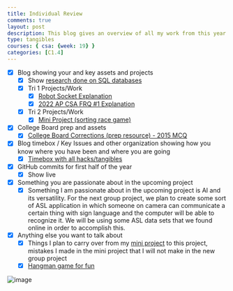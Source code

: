 ```yaml
---
title: Individual Review
comments: true
layout: post
description: This blog gives an overview of all my work from this year as well as plans for the future!
type: tangibles
courses: { csa: {week: 19} }
categories: [C1.4]
---
```



- [x] Blog showing your and  key assets and projects
  - [x] Show [research done on SQL databases](https://emaad-mir.github.io/emaad-github-pages1/c1.4/2023/12/13/Hashmaps-Hacks.html) 
  - [x] Tri 1 Projects/Work
    - [x] [Robot Socket Explanation](https://the-code-monkeys.github.io/Monkeys38//2023/11/02/RobotSocket.html)
    - [x] [2022 AP CSA FRQ #1 Explanation](https://emaad-mir.github.io/emaad-github-pages1/2023/09/12/FRQ-1-Methods-and-Control-Structures_IPYNB_2_.html) 
   - [x] Tri 2 Projects/Work
     - [x] [Mini Project (sorting race game)](https://github.com/TEE-CSA/TEE-Frontend/issues/8#issue-2036146171)
- [x] College Board prep and assets
  - [x] [College Board Corrections (prep resource) - 2015 MCQ ](https://emaad-mir.github.io/emaad-github-pages1/2023/12/21/MC-2015-Blog.html)
- [x] Blog timebox / Key Issues and other organization showing how you know where you have been and where you are going 
  - [x] [Timebox with all hacks/tangibles](https://emaad-mir.github.io/emaad-github-pages1/csa) 
- [x] GitHub commits for first half of the year
  - [x] Show live
- [x] Something you are passionate about in the upcoming project
  - [x] Something  I am passionate about in the upcoming project is AI and its versatility. For the next group project, we plan to create some sort of ASL application in which someone on camera can communicate a certain thing with sign language and the computer will be able to recognize it. We will be using some ASL data sets that we found online in order to accomplish this. 
- [x] Anything else you want to talk about
  - [x] Things I plan to carry over from my [mini project](https://github.com/TEE-CSA/TEE-Frontend/issues/8) to this project, mistakes I made in the mini project that I will not make in the new group project
  - [x] [Hangman game for fun ](https://emaad-mir.github.io/emaad-github-pages1/hangman)

![image](https://github.com/Emaad-Mir/emaad-github-pages1/assets/86995831/629a124c-8a6b-449f-b1ef-47b65fcabac1)
